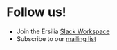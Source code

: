 # Follow us!

* Join the Ersilia [Slack Workspace](https://ersilia-workspace.slack.com)
* Subscribe to our [mailing list](https://twitter.com/ersiliaio)
